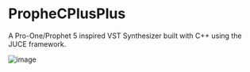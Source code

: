 # PropheCPlusPlus
A Pro-One/Prophet 5 inspired VST Synthesizer built with C++ using the JUCE framework.


![image](https://i.imgur.com/SMP6qcN.png)

